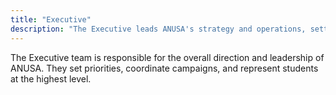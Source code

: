 ```yaml
---
title: "Executive"
description: "The Executive leads ANUSA's strategy and operations, setting priorities and coordinating campaign delivery."
---
```


The Executive team is responsible for the overall direction and leadership of ANUSA. They set priorities, coordinate campaigns, and represent students at the highest level.
